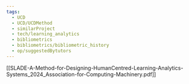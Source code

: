 ```yaml
---
tags:
  - UCD
  - UCD/UCDMethod
  - similarProject
  - tech/learning_analytics
  - bibliometrics
  - bibliometrics/bibliometric_history
  - op/suggestedBytutors
---
```

[[SLADE-A-Method-for-Designing-HumanCentred-Learning-Analytics-Systems_2024_Association-for-Computing-Machinery.pdf]]

